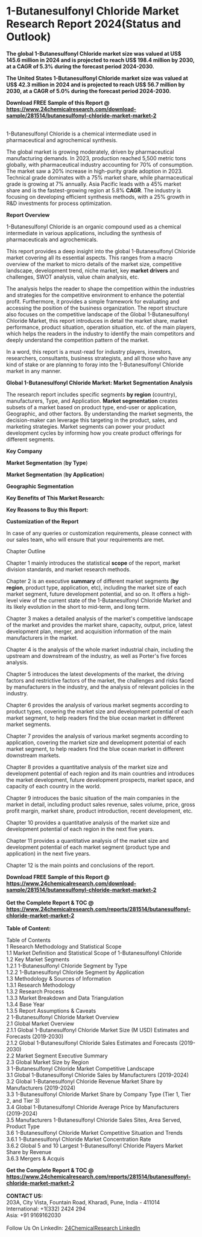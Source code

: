 <h1>1-Butanesulfonyl Chloride Market Research Report 2024(Status and Outlook)</h1><p><strong>The global 1-Butanesulfonyl Chloride market size was valued at US$ 145.6 million in 2024 and is projected to reach US$ 198.4 million by 2030, at a CAGR of 5.3% during the forecast period 2024-2030.</strong></p><p>
</p><p><strong>The United States 1-Butanesulfonyl Chloride market size was valued at US$ 42.3 million in 2024 and is projected to reach US$ 56.7 million by 2030, at a CAGR of 5.0% during the forecast period 2024-2030.</strong></p><div><b>Download FREE Sample of this Report @ 
            <a href="https://www.24chemicalresearch.com/download-sample/281514/butanesulfonyl-chloride-market-market-2">
            https://www.24chemicalresearch.com/download-sample/281514/butanesulfonyl-chloride-market-market-2</a></b></div><br><p>
</p><p>1-Butanesulfonyl Chloride is a chemical intermediate used in pharmaceutical and agrochemical synthesis.</p><p>
</p><p>The global market is growing moderately, driven by pharmaceutical manufacturing demands. In 2023, production reached 5,500 metric tons globally, with pharmaceutical industry accounting for 70% of consumption. The market saw a 20% increase in high-purity grade adoption in 2023. Technical grade dominates with a 75% market share, while pharmaceutical grade is growing at 7% annually. Asia Pacific leads with a 45% market share and is the fastest-growing region at 5.8% <strong>CAGR</strong>. The industry is focusing on developing efficient synthesis methods, with a 25% growth in R&amp;D investments for process optimization.</p><p>
</p><p><strong>Report Overview</strong></p><p>
</p><p></p><p>
</p><p>1-Butanesulfonyl Chloride is an organic compound used as a chemical intermediate in various applications, including the synthesis of pharmaceuticals and agrochemicals.</p><p>
</p><p>This report provides a deep insight into the global 1-Butanesulfonyl Chloride market covering all its essential aspects. This ranges from a macro overview of the market to micro details of the market size, competitive landscape, development trend, niche market, key <strong>market drivers</strong> and challenges, SWOT analysis, value chain analysis, etc.</p><p>
</p><p>The analysis helps the reader to shape the competition within the industries and strategies for the competitive environment to enhance the potential profit. Furthermore, it provides a simple framework for evaluating and accessing the position of the business organization. The report structure also focuses on the competitive landscape of the Global 1-Butanesulfonyl Chloride Market, this report introduces in detail the market share, market performance, product situation, operation situation, etc. of the main players, which helps the readers in the industry to identify the main competitors and deeply understand the competition pattern of the market.</p><p>
</p><p>In a word, this report is a must-read for industry players, investors, researchers, consultants, business strategists, and all those who have any kind of stake or are planning to foray into the 1-Butanesulfonyl Chloride market in any manner.</p><p>
</p><p><strong>Global 1-Butanesulfonyl Chloride Market: Market Segmentation Analysis</strong></p><p>
</p><p>The research report includes specific segments <strong>by region</strong> (country), manufacturers, Type, and Application. <strong>Market segmentation</strong> creates subsets of a market based on product type, end-user or application, Geographic, and other factors. By understanding the market segments, the decision-maker can leverage this targeting in the product, sales, and marketing strategies. Market segments can power your product development cycles by informing how you create product offerings for different segments.</p><p>
</p><p><strong>Key Company</strong></p><p>
</p><p>
</p><p><strong>Market Segmentation</strong> (<strong>by Type</strong>)</p><p>
</p><p>
</p><p><strong>Market Segmentation</strong> (<strong>by Application</strong>)</p><p>
</p><p>
</p><p><strong>Geographic Segmentation</strong></p><p>
</p><p>
</p><p><strong>Key Benefits of This Market Research:</strong></p><p>
</p><p>
</p><p><strong>Key Reasons to Buy this Report:</strong></p><p>
</p><p>
</p><p><strong>Customization of the Report</strong></p><p>
</p><p>In case of any queries or customization requirements, please connect with our sales team, who will ensure that your requirements are met.</p><p>
</p><p>Chapter Outline</p><p>
</p><p>Chapter 1 mainly introduces the statistical <strong>scope</strong> of the report, market division standards, and market research methods.</p><p>
</p><p>Chapter 2 is an executive <strong>summary</strong> of different market segments (<strong>by region</strong>, product type, application, etc), including the market size of each market segment, future development potential, and so on. It offers a high-level view of the current state of the 1-Butanesulfonyl Chloride Market and its likely evolution in the short to mid-term, and long term.</p><p>
</p><p>Chapter 3 makes a detailed analysis of the market's competitive landscape of the market and provides the market share, capacity, output, price, latest development plan, merger, and acquisition information of the main manufacturers in the market.</p><p>
</p><p>Chapter 4 is the analysis of the whole market industrial chain, including the upstream and downstream of the industry, as well as Porter's five forces analysis.</p><p>
</p><p>Chapter 5 introduces the latest developments of the market, the driving factors and restrictive factors of the market, the challenges and risks faced by manufacturers in the industry, and the analysis of relevant policies in the industry.</p><p>
</p><p>Chapter 6 provides the analysis of various market segments according to product types, covering the market size and development potential of each market segment, to help readers find the blue ocean market in different market segments.</p><p>
</p><p>Chapter 7 provides the analysis of various market segments according to application, covering the market size and development potential of each market segment, to help readers find the blue ocean market in different downstream markets.</p><p>
</p><p>Chapter 8 provides a quantitative analysis of the market size and development potential of each region and its main countries and introduces the market development, future development prospects, market space, and capacity of each country in the world.</p><p>
</p><p>Chapter 9 introduces the basic situation of the main companies in the market in detail, including product sales revenue, sales volume, price, gross profit margin, market share, product introduction, recent development, etc.</p><p>
</p><p>Chapter 10 provides a quantitative analysis of the market size and development potential of each region in the next five years.</p><p>
</p><p>Chapter 11 provides a quantitative analysis of the market size and development potential of each market segment (product type and application) in the next five years.</p><p>
</p><p>Chapter 12 is the main points and conclusions of the report.</p><div><b>Download FREE Sample of this Report @ 
            <a href="https://www.24chemicalresearch.com/download-sample/281514/butanesulfonyl-chloride-market-market-2">
            https://www.24chemicalresearch.com/download-sample/281514/butanesulfonyl-chloride-market-market-2</a></b></div><br><div><b>Get the Complete Report & TOC @ 
            <a href="https://www.24chemicalresearch.com/reports/281514/butanesulfonyl-chloride-market-market-2">
            https://www.24chemicalresearch.com/reports/281514/butanesulfonyl-chloride-market-market-2</a></b></div><br>
            <b>Table of Content:</b><p>Table of Contents<br />
 1 Research Methodology and Statistical Scope<br />
 1.1 Market Definition and Statistical Scope of 1-Butanesulfonyl Chloride<br />
 1.2 Key Market Segments<br />
 1.2.1 1-Butanesulfonyl Chloride Segment by Type<br />
 1.2.2 1-Butanesulfonyl Chloride Segment by Application<br />
 1.3 Methodology & Sources of Information<br />
 1.3.1 Research Methodology<br />
 1.3.2 Research Process<br />
 1.3.3 Market Breakdown and Data Triangulation<br />
 1.3.4 Base Year<br />
 1.3.5 Report Assumptions & Caveats<br />
 2 1-Butanesulfonyl Chloride Market Overview<br />
 2.1 Global Market Overview<br />
 2.1.1 Global 1-Butanesulfonyl Chloride Market Size (M USD) Estimates and Forecasts (2019-2030)<br />
 2.1.2 Global 1-Butanesulfonyl Chloride Sales Estimates and Forecasts (2019-2030)<br />
 2.2 Market Segment Executive Summary<br />
 2.3 Global Market Size by Region<br />
 3 1-Butanesulfonyl Chloride Market Competitive Landscape<br />
 3.1 Global 1-Butanesulfonyl Chloride Sales by Manufacturers (2019-2024)<br />
 3.2 Global 1-Butanesulfonyl Chloride Revenue Market Share by Manufacturers (2019-2024)<br />
 3.3 1-Butanesulfonyl Chloride Market Share by Company Type (Tier 1, Tier 2, and Tier 3)<br />
 3.4 Global 1-Butanesulfonyl Chloride Average Price by Manufacturers (2019-2024)<br />
 3.5 Manufacturers 1-Butanesulfonyl Chloride Sales Sites, Area Served, Product Type<br />
 3.6 1-Butanesulfonyl Chloride Market Competitive Situation and Trends<br />
 3.6.1 1-Butanesulfonyl Chloride Market Concentration Rate<br />
 3.6.2 Global 5 and 10 Largest 1-Butanesulfonyl Chloride Players Market Share by Revenue<br />
 3.6.3 Mergers & Acquis</p><div><b>Get the Complete Report & TOC @ 
            <a href="https://www.24chemicalresearch.com/reports/281514/butanesulfonyl-chloride-market-market-2">
            https://www.24chemicalresearch.com/reports/281514/butanesulfonyl-chloride-market-market-2</a></b></div><br><b>CONTACT US:</b><br>
            203A, City Vista, Fountain Road, Kharadi, Pune, India - 411014<br>
            International: +1(332) 2424 294<br>
            Asia: +91 9169162030 <br><br>
            Follow Us On LinkedIn: <a href="https://www.linkedin.com/company/24chemicalresearch/">24ChemicalResearch LinkedIn</a>